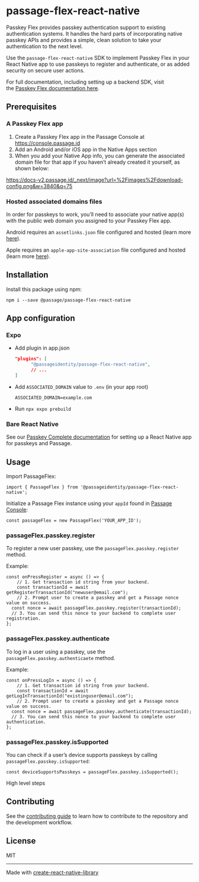 # passage-flex-react-native

Passkey Flex provides passkey authentication support to existing authentication systems. It handles the hard parts of incorporating native passkey APIs and provides a simple, clean solution to take your authentication to the next level.

Use the `passage-flex-react-native` SDK to implement Passkey Flex in your React Native app to use passkeys to register and authenticate, or as added security on secure user actions.

For full documentation, including setting up a backend SDK, visit the [Passkey Flex documentation here](https://docs-v2.passage.id/flex).

## Prerequisites

### A Passkey Flex app

1. Create a Passkey Flex app in the Passage Console at https://console.passage.id 
2. Add an Android and/or iOS app in the Native Apps section
3. When you add your Native App info, you can generate the associated domain file for that app if you haven’t already created it yourself, as shown below:

https://docs-v2.passage.id/_next/image?url=%2Fimages%2Fdownload-config.png&w=3840&q=75

### Hosted associated domains files

In order for passkeys to work, you’ll need to associate your native app(s) with the public web domain you assigned to your Passkey Flex app.

Android requires an `assetlinks.json` file configured and hosted (learn more [here](https://developer.android.com/identity/sign-in/credential-manager#add-support-dal)).

Apple requires an `apple-app-site-association` file configured and hosted (learn more [here](https://developer.apple.com/documentation/Xcode/supporting-associated-domains)).

## Installation

Install this package using npm:

```
npm i --save @passage/passage-flex-react-native
```

## App configuration

### Expo

- Add plugin in app.json
    
    ```json
    "plugins": [
          "@passageidentity/passage-flex-react-native",
          // ...
    ]
    ```
    
- Add `ASSOCIATED_DOMAIN` value to `.env` (in your app root)
    
    ```
    ASSOCIATED_DOMAIN=example.com
    ```
    
- Run `npx expo prebuild`

### Bare React Native

See our [Passkey Complete documentation](https://docs.passage.id/mobile/cross-platform/cross-platform-passkey-configuration) for setting up a React Native app for passkeys and Passage.

## Usage

Import PassageFlex:

```tsx
import { PassageFlex } from '@passageidentity/passage-flex-react-native';
```

Initialize a Passage Flex instance using your `appId` found in [Passage Console](https://console.passage.id/):

```tsx
const passageFlex = new PassageFlex('YOUR_APP_ID');
```

### passageFlex.passkey.register

To register a new user passkey, use the `passageFlex.passkey.register` method.

Example:

```tsx
const onPressRegister = async () => {
	// 1. Get transaction id string from your backend.
	const transactionId = await getRegisterTransactionId("newuser@email.com");
	// 2. Prompt user to create a passkey and get a Passage nonce value on success.
  const nonce = await passageFlex.passkey.register(transactionId);
  // 3. You can send this nonce to your backend to complete user registration.
};
```

### passageFlex.passkey.authenticate

To log in a user using a passkey, use the `passageFlex.passkey.authenticaete` method.

Example:

```tsx
const onPressLogIn = async () => {
	// 1. Get transaction id string from your backend.
	const transactionId = await getLogInTransactionId("existinguser@email.com");
	// 2. Prompt user to create a passkey and get a Passage nonce value on success.
  const nonce = await passageFlex.passkey.authenticate(transactionId);
  // 3. You can send this nonce to your backend to complete user authentication.
};
```

### passageFlex.passkey.isSupported

You can check if a user’s device supports passkeys by calling `passageFlex.passkey.isSupported`:

```tsx
const deviceSupportsPasskeys = passageFlex.passkey.isSupported();
```

High level steps

## Contributing

See the [contributing guide](CONTRIBUTING.md) to learn how to contribute to the repository and the development workflow.

## License

MIT

---

Made with [create-react-native-library](https://github.com/callstack/react-native-builder-bob)
